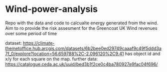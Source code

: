 # Wind-power-analysis
Repo with the data and code to calcualte energy generated from the wind. Aim to ro provide the risk assesment for the Greencoat UK Wind revenues over some period of time

dataset: https://climate-themetoffice.hub.arcgis.com/datasets/6b2bee0ed29749caaaf9c49f5ddd3a7f_0/explore?location=56.659788%2C-2.096120%2C9.41
has object id and x/y for each square on the map.
further data: https://catalogue.ceda.ac.uk/uuid/bed3b1f2ce0c4ba780927e9fac04f696/
